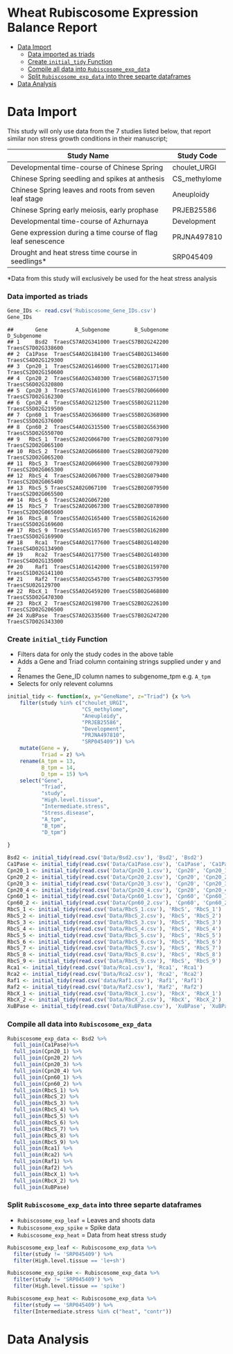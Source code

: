 Wheat Rubiscosome Expression Balance Report
================

-   [Data Import](#data-import)
    -   [Data imported as triads](#data-imported-as-triads)
    -   [Create `initial_tidy` Function](#create-initial_tidy-function)
    -   [Compile all data into
        `Rubiscosome_exp_data`](#compile-all-data-into-rubiscosome_exp_data)
    -   [Split `Rubiscosome_exp_data` into three separte
        dataframes](#split-rubiscosome_exp_data-into-three-separte-dataframes)
-   [Data Analysis](#data-analysis)

# Data Import

This study will only use data from the 7 studies listed below, that
report similar non stress growth conditions in their manuscript;

| Study Name                                                   | Study Code    |
|--------------------------------------------------------------|---------------|
| Developmental time-course of Chinese Spring                  | choulet\_URGI |
| Chinese Spring seedling and spikes at anthesis               | CS\_methylome |
| Chinese Spring leaves and roots from seven leaf stage        | Aneuploidy    |
| Chinese Spring early meiosis, early prophase                 | PRJEB25586    |
| Developmental time-course of Azhurnaya                       | Development   |
| Gene expression during a time course of flag leaf senescence | PRJNA497810   |
| Drought and heat stress time course in seedlings\*           | SRP045409     |

\*Data from this study will exclusively be used for the heat stress
analysis

### Data imported as triads

``` r
Gene_IDs <- read.csv('Rubiscosome_Gene_IDs.csv')
Gene_IDs
```

    ##       Gene         A_Subgenome        B_Subgenome        D_Subgenome
    ## 1     Bsd2  TraesCS7A02G341000 TraesCS7B02G242200 TraesCS7D02G338600
    ## 2  Ca1Pase  TraesCS4A02G184100 TraesCS4B02G134600 TraesCS4D02G129300
    ## 3  Cpn20_1  TraesCS2A02G146000 TraesCS2B02G171400 TraesCS2D02G150600
    ## 4  Cpn20_2  TraesCS6A02G340300 TraesCS6B02G371500 TraesCS6D02G320800
    ## 5  Cpn20_3  TraesCS7A02G161000 TraesCS7B02G066000 TraesCS7D02G162300
    ## 6  Cpn20_4  TraesCS5A02G212500 TraesCS5B02G211200 TraesCS5D02G219500
    ## 7  Cpn60_1  TraesCS5A02G366800 TraesCS5B02G368900 TraesCS5D02G376000
    ## 8  Cpn60_2  TraesCS4A02G315500 TraesCS5B02G563900 TraesCS5D02G550700
    ## 9   RbcS_1  TraesCS2A02G066700 TraesCS2B02G079100 TraesCS2D02G065100
    ## 10  RbcS_2  TraesCS2A02G066800 TraesCS2B02G079200 TraesCS2D02G065200
    ## 11  RbcS_3  TraesCS2A02G066900 TraesCS2B02G079300 TraesCS2D02G065300
    ## 12  RbcS_4  TraesCS2A02G067000 TraesCS2B02G079400 TraesCS2D02G065400
    ## 13  RbcS_5 TraesCS2A02G067100  TraesCS2B02G079500 TraesCS2D02G065500
    ## 14  RbcS_6  TraesCS2A02G067200                                      
    ## 15  RbcS_7  TraesCS2A02G067300 TraesCS2B02G078900 TraesCS2D02G065600
    ## 16  RbcS_8  TraesCS5A02G165400 TraesCS5B02G162600 TraesCS5D02G169600
    ## 17  RbcS_9  TraesCS5A02G165700 TraesCS5B02G162800 TraesCS5D02G169900
    ## 18    Rca1  TraesCS4A02G177600 TraesCS4B02G140200 TraesCS4D02G134900
    ## 19    Rca2  TraesCS4A02G177500 TraesCS4B02G140300 TraesCS4D02G135000
    ## 20    Raf1  TraesCS1A02G142000 TraesCS1B02G159700 TraesCS1D02G141100
    ## 21    Raf2  TraesCS5A02G545700 TraesCS4B02G379500  TraesCSU02G129700
    ## 22  RbcX_1  TraesCS5A02G459200 TraesCS5B02G468800 TraesCS5D02G470300
    ## 23  RbcX_2  TraesCS2A02G198700 TraesCS2B02G226100 TraesCS2D02G206500
    ## 24 XuBPase  TraesCS7A02G335600 TraesCS7B02G247200 TraesCS7D02G343300

### Create `initial_tidy` Function

-   Filters data for only the study codes in the above table
-   Adds a Gene and Triad column containing strings supplied under y and
    z
-   Renames the Gene\_ID column names to subgenome\_tpm e.g. `A_tpm`
-   Selects for only relevent columns

``` r
initial_tidy <- function(x, y="GeneName", z="Triad") {x %>%
    filter(study %in% c("choulet_URGI", 
                        "CS_methylome",
                        "Aneuploidy",
                        "PRJEB25586", 
                        "Development", 
                        "PRJNA497810",
                        "SRP045409")) %>%
    mutate(Gene = y,
           Triad = z) %>%
    rename(A_tpm = 13,
           B_tpm = 14,
           D_tpm = 15) %>%
    select("Gene",
           "Triad",
           "study",
           "High.level.tissue",
           "Intermediate.stress",
           "Stress.disease",
           "A_tpm",
           "B_tpm",
           "D_tpm")
  
}
```

``` r
Bsd2 <- initial_tidy(read.csv('Data/Bsd2.csv'), 'Bsd2', 'Bsd2')
Ca1Pase <- initial_tidy(read.csv('Data/Ca1Pase.csv'), 'Ca1Pase', 'Ca1Pase')
Cpn20_1 <- initial_tidy(read.csv('Data/Cpn20_1.csv'), 'Cpn20', 'Cpn20_1')
Cpn20_2 <- initial_tidy(read.csv('Data/Cpn20_2.csv'), 'Cpn20', 'Cpn20_2')
Cpn20_3 <- initial_tidy(read.csv('Data/Cpn20_3.csv'), 'Cpn20', 'Cpn20_3')
Cpn20_4 <- initial_tidy(read.csv('Data/Cpn20_4.csv'), 'Cpn20', 'Cpn20_4')
Cpn60_1 <- initial_tidy(read.csv('Data/Cpn60_1.csv'), 'Cpn60', 'Cpn60_1')
Cpn60_2 <- initial_tidy(read.csv('Data/Cpn60_2.csv'), 'Cpn60', 'Cpn60_2')
RbcS_1 <- initial_tidy(read.csv('Data/RbcS_1.csv'), 'RbcS', 'RbcS_1')
RbcS_2 <- initial_tidy(read.csv('Data/RbcS_2.csv'), 'RbcS', 'RbcS_2')
RbcS_3 <- initial_tidy(read.csv('Data/RbcS_3.csv'), 'RbcS', 'RbcS_3')
RbcS_4 <- initial_tidy(read.csv('Data/RbcS_4.csv'), 'RbcS', 'RbcS_4')
RbcS_5 <- initial_tidy(read.csv('Data/RbcS_5.csv'), 'RbcS', 'RbcS_5')
RbcS_6 <- initial_tidy(read.csv('Data/RbcS_6.csv'), 'RbcS', 'RbcS_6')
RbcS_7 <- initial_tidy(read.csv('Data/RbcS_7.csv'), 'RbcS', 'RbcS_7')
RbcS_8 <- initial_tidy(read.csv('Data/RbcS_8.csv'), 'RbcS', 'RbcS_8')
RbcS_9 <- initial_tidy(read.csv('Data/RbcS_9.csv'), 'RbcS', 'RbcS_9')
Rca1 <- initial_tidy(read.csv('Data/Rca1.csv'), 'Rca1', 'Rca1')
Rca2 <- initial_tidy(read.csv('Data/Rca2.csv'), 'Rca2', 'Rca2')
Raf1 <- initial_tidy(read.csv('data/Raf1.csv'), 'Raf1', 'Raf1')
Raf2 <- initial_tidy(read.csv('Data/Raf2.csv'), 'Raf2', 'Raf2')
RbcX_1 <- initial_tidy(read.csv('Data/RbcX_1.csv'), 'RbcX', 'RbcX_1')
RbcX_2 <- initial_tidy(read.csv('Data/RbcX_2.csv'), 'RbcX', 'RbcX_2')
XuBPase <- initial_tidy(read.csv('Data/XuBPase.csv'), 'XuBPase', 'XuBPase')
```

### Compile all data into `Rubiscosome_exp_data`

``` r
Rubiscosome_exp_data <- Bsd2 %>%
  full_join(Ca1Pase)%>%
  full_join(Cpn20_1) %>%
  full_join(Cpn20_2) %>%
  full_join(Cpn20_3) %>%
  full_join(Cpn20_4) %>%
  full_join(Cpn60_1) %>%
  full_join(Cpn60_2) %>%
  full_join(RbcS_1) %>%
  full_join(RbcS_2) %>%
  full_join(RbcS_3) %>%
  full_join(RbcS_4) %>%
  full_join(RbcS_5) %>%
  full_join(RbcS_6) %>%
  full_join(RbcS_7) %>%
  full_join(RbcS_8) %>%
  full_join(RbcS_9) %>%
  full_join(Rca1) %>%
  full_join(Rca2) %>%
  full_join(Raf1) %>%
  full_join(Raf2) %>%
  full_join(RbcX_1) %>%
  full_join(RbcX_2) %>%
  full_join(XuBPase)
```

### Split `Rubiscosome_exp_data` into three separte dataframes

-   `Rubiscosome_exp_leaf` = Leaves and shoots data
-   `Rubiscosome_exp_spike` = Spike data
-   `Rubiscosome_exp_heat` = Data from heat stress study

``` r
Rubiscosome_exp_leaf <- Rubiscosome_exp_data %>%
  filter(study != 'SRP045409') %>%
  filter(High.level.tissue == 'le+sh')

Rubiscosome_exp_spike <- Rubiscosome_exp_data %>%
  filter(study != 'SRP045409') %>%
  filter(High.level.tissue == 'spike')

Rubiscosome_exp_heat <- Rubiscosome_exp_data %>%
  filter(study == 'SRP045409') %>%
  filter(Intermediate.stress %in% c("heat", "contr"))
```

# Data Analysis
